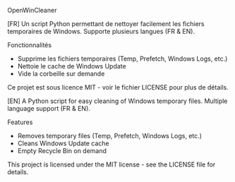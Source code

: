 OpenWinCleaner

[FR]
Un script Python permettant de nettoyer facilement les fichiers temporaires de Windows. Supporte plusieurs langues (FR & EN).  

 Fonctionnalités  
- Supprime les fichiers temporaires (Temp, Prefetch, Windows Logs, etc.)  
- Nettoie le cache de Windows Update  
- Vide la corbeille sur demande  

 Ce projet est sous licence MIT - voir le fichier LICENSE pour plus de détails.


[EN]
A Python script for easy cleaning of Windows temporary files. Multiple language support (FR & EN).  

 Features  
- Removes temporary files (Temp, Prefetch, Windows Logs, etc.)  
- Cleans Windows Update cache  
- Empty Recycle Bin on demand  

 This project is licensed under the MIT license - see the LICENSE file for details.
